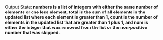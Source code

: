 Output State: **numbers is a list of integers with either the same number of elements or one less element, total is the sum of all elements in the updated list where each element is greater than 1, count is the number of elements in the updated list that are greater than 1 plus 1, and num is either the integer that was removed from the list or the non-positive number that was skipped.**